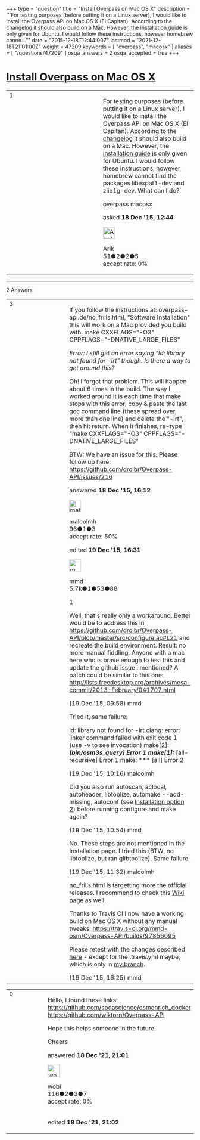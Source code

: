 +++
type = "question"
title = "Install Overpass on Mac OS X"
description = '''For testing purposes (before putting it on a Linux server), I would like to install the Overpass API on Mac OS X (El Capitan). According to the changelog it should also build on a Mac. However, the installation guide is only given for Ubuntu. I would follow these instructions, however homebrew canno...'''
date = "2015-12-18T12:44:00Z"
lastmod = "2021-12-18T21:01:00Z"
weight = 47209
keywords = [ "overpass", "macosx" ]
aliases = [ "/questions/47209" ]
osqa_answers = 2
osqa_accepted = true
+++

<div class="headNormal">

# [Install Overpass on Mac OS X](/questions/47209/install-overpass-on-mac-os-x)

</div>

<div id="main-body">

<div id="askform">

<table id="question-table" style="width:100%;">
<colgroup>
<col style="width: 50%" />
<col style="width: 50%" />
</colgroup>
<tbody>
<tr>
<td style="width: 30px; vertical-align: top"><div class="vote-buttons">
<span id="post-47209-upvote" class="ajax-command post-vote up" rel="nofollow" title="I like this post (click again to cancel)"> </span>
<div id="post-47209-score" class="post-score" title="current number of votes">
1
</div>
<span id="post-47209-downvote" class="ajax-command post-vote down" rel="nofollow" title="I dont like this post (click again to cancel)"> </span> <span id="favorite-mark" class="ajax-command favorite-mark" rel="nofollow" title="mark/unmark this question as favorite (click again to cancel)"> </span>
<div id="favorite-count" class="favorite-count">
&#10;</div>
</div></td>
<td><div id="item-right">
<div class="question-body">
<p>For testing purposes (before putting it on a Linux server), I would like to install the Overpass API on Mac OS X (El Capitan). According to the <a href="https://wiki.openstreetmap.org/wiki/Overpass_API/versions#Other_changes_3">changelog</a> it should also build on a Mac. However, the <a href="https://wiki.openstreetmap.org/wiki/Overpass_API/Installation#Installation">installation guide</a> is only given for Ubuntu. I would follow these instructions, however homebrew cannot find the packages libexpat1-dev and zlib1g-dev. What can I do?</p>
</div>
<div id="question-tags" class="tags-container tags">
<span class="post-tag tag-link-overpass" rel="tag" title="see questions tagged &#39;overpass&#39;">overpass</span> <span class="post-tag tag-link-macosx" rel="tag" title="see questions tagged &#39;macosx&#39;">macosx</span>
</div>
<div id="question-controls" class="post-controls">
&#10;</div>
<div class="post-update-info-container">
<div class="post-update-info post-update-info-user">
<p>asked <strong>18 Dec '15, 12:44</strong></p>
<img src="https://secure.gravatar.com/avatar/382c1236163ab7156d672328538ba11e?s=32&amp;d=identicon&amp;r=g" class="gravatar" width="32" height="32" alt="Arik&#39;s gravatar image" />
<p><span>Arik</span><br />
<span class="score" title="51 reputation points">51</span><span title="2 badges"><span class="badge1">●</span><span class="badgecount">2</span></span><span title="2 badges"><span class="silver">●</span><span class="badgecount">2</span></span><span title="5 badges"><span class="bronze">●</span><span class="badgecount">5</span></span><br />
<span class="accept_rate" title="Rate of the user&#39;s accepted answers">accept rate:</span> <span title="Arik has no accepted answers">0%</span></p>
</div>
</div>
<div id="comments-container-47209" class="comments-container">
&#10;</div>
<div id="comment-tools-47209" class="comment-tools">
&#10;</div>
<div class="clear">
&#10;</div>
<div id="comment-47209-form-container" class="comment-form-container">
&#10;</div>
<div class="clear">
&#10;</div>
</div></td>
</tr>
</tbody>
</table>

------------------------------------------------------------------------

<div class="tabBar">

<span id="sort-top"></span>

<div class="headQuestions">

2 Answers:

</div>

</div>

<span id="47217"></span>

<div id="answer-container-47217" class="answer accepted-answer">

<table style="width:100%;">
<colgroup>
<col style="width: 50%" />
<col style="width: 50%" />
</colgroup>
<tbody>
<tr>
<td style="width: 30px; vertical-align: top"><div class="vote-buttons">
<span id="post-47217-upvote" class="ajax-command post-vote up" rel="nofollow" title="I like this post (click again to cancel)"> </span>
<div id="post-47217-score" class="post-score" title="current number of votes">
3
</div>
<span id="post-47217-downvote" class="ajax-command post-vote down" rel="nofollow" title="I dont like this post (click again to cancel)"> </span> <span class="accept-answer on" rel="nofollow" title="Arik has selected this answer as the correct answer"> </span>
</div></td>
<td><div class="item-right">
<div class="answer-body">
<p>If you follow the instructions at: overpass-api.de/no_frills.html, "Software Installation" this will work on a Mac provided you build with: make CXXFLAGS="-O3" CPPFLAGS="-DNATIVE_LARGE_FILES"</p>
<p><em>Error: I still get an error saying "ld: library not found for -lrt" though. Is there a way to get around this?</em></p>
<p>Oh! I forgot that problem. This will happen about 6 times in the build. The way I worked around it is each time that make stops with this error, copy &amp; paste the last gcc command line (these spread over more than one line) and delete the "-lrt", then hit return. When it finishes, re-type "make CXXFLAGS="-O3" CPPFLAGS="-DNATIVE_LARGE_FILES"</p>
<p>BTW: We have an issue for this. Please follow up here: <a href="https://github.com/drolbr/Overpass-API/issues/216">https://github.com/drolbr/Overpass-API/issues/216</a></p>
</div>
<div class="answer-controls post-controls">
&#10;</div>
<div class="post-update-info-container">
<div class="post-update-info post-update-info-user">
<p>answered <strong>18 Dec '15, 16:12</strong></p>
<img src="https://secure.gravatar.com/avatar/73a79b941319efb1c455368f7dcd2703?s=32&amp;d=identicon&amp;r=g" class="gravatar" width="32" height="32" alt="malcolmh&#39;s gravatar image" />
<p><span>malcolmh</span><br />
<span class="score" title="96 reputation points">96</span><span title="1 badges"><span class="silver">●</span><span class="badgecount">1</span></span><span title="3 badges"><span class="bronze">●</span><span class="badgecount">3</span></span><br />
<span class="accept_rate" title="Rate of the user&#39;s accepted answers">accept rate:</span> <span title="malcolmh has one accepted answer">50%</span></p>
</div>
<div class="post-update-info post-update-info-edited">
<p><span> edited <strong>19 Dec '15, 16:31</strong> </span></p>
<img src="https://secure.gravatar.com/avatar/264d84ab05b942224b05960903eba7a7?s=32&amp;d=identicon&amp;r=g" class="gravatar" width="32" height="32" alt="mmd&#39;s gravatar image" />
<p><span>mmd</span><br />
<span class="score" title="5682 reputation points"><span>5.7k</span></span><span title="1 badges"><span class="badge1">●</span><span class="badgecount">1</span></span><span title="53 badges"><span class="silver">●</span><span class="badgecount">53</span></span><span title="88 badges"><span class="bronze">●</span><span class="badgecount">88</span></span></p>
</div>
</div>
<div id="comments-container-47217" class="comments-container">
<span id="47231"></span>
<div id="comment-47231" class="comment">
<div id="post-47231-score" class="comment-score">
1
</div>
<div class="comment-text">
<p>Well, that's really only a workaround. Better would be to address this in <a href="https://github.com/drolbr/Overpass-API/blob/master/src/configure.ac#L21">https://github.com/drolbr/Overpass-API/blob/master/src/configure.ac#L21</a> and recreate the build environment. Result: no more manual fiddling. Anyone with a mac here who is brave enough to test this and update the github issue i mentioned? A patch could be similar to this one: <a href="http://lists.freedesktop.org/archives/mesa-commit/2013-February/041707.html">http://lists.freedesktop.org/archives/mesa-commit/2013-February/041707.html</a></p>
</div>
<div id="comment-47231-info" class="comment-info">
<span class="comment-age">(19 Dec '15, 09:58)</span> <span class="comment-user userinfo">mmd</span>
</div>
</div>
<span id="47232"></span>
<div id="comment-47232" class="comment">
<div id="post-47232-score" class="comment-score">
&#10;</div>
<div class="comment-text">
<p>Tried it, same failure:</p>
<p>ld: library not found for -lrt clang: error: linker command failed with exit code 1 (use -v to see invocation) make[2]: <strong><em>[bin/osm3s_query] Error 1 make[1]:</em></strong> [all-recursive] Error 1 make: *** [all] Error 2</p>
</div>
<div id="comment-47232-info" class="comment-info">
<span class="comment-age">(19 Dec '15, 10:16)</span> <span class="comment-user userinfo">malcolmh</span>
</div>
</div>
<span id="47233"></span>
<div id="comment-47233" class="comment">
<div id="post-47233-score" class="comment-score">
&#10;</div>
<div class="comment-text">
<p>Did you also run autoscan, aclocal, autoheader, libtoolize, automake --add-missing, autoconf (see <a href="https://wiki.openstreetmap.org/wiki/Overpass_API/Installation#Installation">Installation option 2</a>) before running configure and make again?</p>
</div>
<div id="comment-47233-info" class="comment-info">
<span class="comment-age">(19 Dec '15, 10:54)</span> <span class="comment-user userinfo">mmd</span>
</div>
</div>
<span id="47234"></span>
<div id="comment-47234" class="comment">
<div id="post-47234-score" class="comment-score">
&#10;</div>
<div class="comment-text">
<p>No. These steps are not mentioned in the Installation page. I tried this (BTW, no libtoolize, but ran glibtoolize). Same failure.</p>
</div>
<div id="comment-47234-info" class="comment-info">
<span class="comment-age">(19 Dec '15, 11:32)</span> <span class="comment-user userinfo">malcolmh</span>
</div>
</div>
<span id="47240"></span>
<div id="comment-47240" class="comment">
<div id="post-47240-score" class="comment-score">
&#10;</div>
<div class="comment-text">
<p>no_frills.html is targetting more the official releases. I recommend to check this <a href="https://wiki.openstreetmap.org/wiki/Overpass_API/Installation">Wiki page</a> as well.</p>
<p>Thanks to Travis CI I now have a working build on Mac OS X without any manual tweaks: <a href="https://travis-ci.org/mmd-osm/Overpass-API/builds/97856095">https://travis-ci.org/mmd-osm/Overpass-API/builds/97856095</a></p>
<p>Please retest with the changes described <a href="https://github.com/mmd-osm/Overpass-API/commit/bd091c081f3777dc42e4ad892e513afec03a8b09">here</a> - except for the .travis.yml maybe, which is only in <a href="https://github.com/mmd-osm/Overpass-API/tree/test754_osx">my branch</a>.</p>
</div>
<div id="comment-47240-info" class="comment-info">
<span class="comment-age">(19 Dec '15, 16:25)</span> <span class="comment-user userinfo">mmd</span>
</div>
</div>
</div>
<div id="comment-tools-47217" class="comment-tools">
&#10;</div>
<div class="clear">
&#10;</div>
<div id="comment-47217-form-container" class="comment-form-container">
&#10;</div>
<div class="clear">
&#10;</div>
</div></td>
</tr>
</tbody>
</table>

</div>

<span id="82874"></span>

<div id="answer-container-82874" class="answer">

<table style="width:100%;">
<colgroup>
<col style="width: 50%" />
<col style="width: 50%" />
</colgroup>
<tbody>
<tr>
<td style="width: 30px; vertical-align: top"><div class="vote-buttons">
<span id="post-82874-upvote" class="ajax-command post-vote up" rel="nofollow" title="I like this post (click again to cancel)"> </span>
<div id="post-82874-score" class="post-score" title="current number of votes">
0
</div>
<span id="post-82874-downvote" class="ajax-command post-vote down" rel="nofollow" title="I dont like this post (click again to cancel)"> </span>
</div></td>
<td><div class="item-right">
<div class="answer-body">
<p>Hello, I found these links:<br />
<a href="https://github.com/sodascience/osmenrich_docker">https://github.com/sodascience/osmenrich_docker</a><br />
<a href="https://github.com/wiktorn/Overpass-API">https://github.com/wiktorn/Overpass-API</a></p>
<p>Hope this helps someone in the future.</p>
<p>Cheers</p>
</div>
<div class="answer-controls post-controls">
&#10;</div>
<div class="post-update-info-container">
<div class="post-update-info post-update-info-user">
<p>answered <strong>18 Dec '21, 21:01</strong></p>
<img src="https://secure.gravatar.com/avatar/5bfcb2e9d3cd4816c85c6521762caabf?s=32&amp;d=identicon&amp;r=g" class="gravatar" width="32" height="32" alt="wobi&#39;s gravatar image" />
<p><span>wobi</span><br />
<span class="score" title="116 reputation points">116</span><span title="2 badges"><span class="badge1">●</span><span class="badgecount">2</span></span><span title="3 badges"><span class="silver">●</span><span class="badgecount">3</span></span><span title="7 badges"><span class="bronze">●</span><span class="badgecount">7</span></span><br />
<span class="accept_rate" title="Rate of the user&#39;s accepted answers">accept rate:</span> <span title="wobi has no accepted answers">0%</span> </br></br></p>
</div>
<div class="post-update-info post-update-info-edited">
<p><span> edited <strong>18 Dec '21, 21:02</strong> </span></p>
</div>
</div>
<div id="comments-container-82874" class="comments-container">
&#10;</div>
<div id="comment-tools-82874" class="comment-tools">
&#10;</div>
<div class="clear">
&#10;</div>
<div id="comment-82874-form-container" class="comment-form-container">
&#10;</div>
<div class="clear">
&#10;</div>
</div></td>
</tr>
</tbody>
</table>

</div>

<div class="paginator-container-left">

</div>

</div>

</div>

